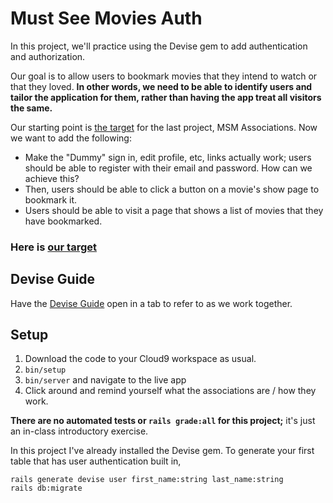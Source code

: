 # Must See Movies Auth

In this project, we'll practice using the Devise gem to add authentication and authorization.

Our goal is to allow users to bookmark movies that they intend to watch or that they loved. **In other words, we need to be able to identify users and tailor the application for them, rather than having the app treat all visitors the same.**

Our starting point is [the target](https://msm-associations-target.herokuapp.com) for the last project, MSM Associations. Now we want to add the following:

 - Make the "Dummy" sign in, edit profile, etc, links actually work; users should be able to register with their email and password. How can we achieve this?
 - Then, users should be able to click a button on a movie's show page to bookmark it.
 - Users should be able to visit a page that shows a list of movies that they have bookmarked.

### Here is [our target](https://msm-auth.herokuapp.com)

## Devise Guide

Have the [Devise Guide](https://guides.firstdraft.com/authentication-and-authorization-with-devise.html) open in a tab to refer to as we work together.

## Setup

 1. Download the code to your Cloud9 workspace as usual.
 1. `bin/setup`
 1. `bin/server` and navigate to the live app
 1. Click around and remind yourself what the associations are / how they work.

**There are no automated tests or `rails grade:all` for this project;** it's just an in-class introductory exercise.

In this project I've already installed the Devise gem. To generate your first table that has user authentication built in,

```
rails generate devise user first_name:string last_name:string
rails db:migrate
```
